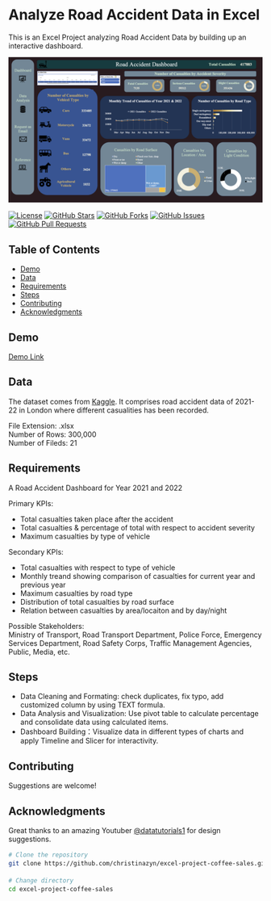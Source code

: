 # Analyze Road Accident Data in Excel

This is an Excel Project analyzing Road Accident Data by building up an interactive dashboard.

![Dashboard Screenshot](road-accident-dashboard.png)

[![License](https://img.shields.io/badge/License-MIT-blue.svg)](LICENSE)
[![GitHub Stars](https://img.shields.io/github/stars/christinazyn/excel-project-coffee-sales)](https://github.com/christinazyn/excel-project-coffee-sales/stargazers)
[![GitHub Forks](https://img.shields.io/github/forks/christinazyn/excel-project-coffee-sales)](https://github.com/christinazyn/excel-project-coffee-sales/network/members)
[![GitHub Issues](https://img.shields.io/github/issues/christinazyn/excel-project-coffee-sales)](https://github.com/christinazyn/excel-project-coffee-sales/issues)
[![GitHub Pull Requests](https://img.shields.io/github/issues-pr/christinazyn/excel-project-coffee-sales)](https://github.com/christinazyn/excel-project-coffee-sales/pulls)

## Table of Contents

- [Demo](#demo)
- [Data](#data)
- [Requirements](#requirements)
- [Steps](#steps)
- [Contributing](#contributing)
- [Acknowledgments](#acknowledgments)

## Demo

[Demo Link](https://1drv.ms/x/s!AtS71s00CmdLgQRhP7BPDLSjXRta)

## Data

The dataset comes from [Kaggle](https://www.kaggle.com/datasets/syedibrahim03/road-accidents-dataset). It comprises road accident data of 2021-22 in London where different casualities has been recorded.

File Extension: .xlsx \
Number of Rows: 300,000 \
Number of Fileds: 21

## Requirements

A Road Accident Dashboard for Year 2021 and 2022

Primary KPIs:

- Total casualties taken place after the accident
- Total casualties & percentage of total with respect to accident severity
- Maximum casualties by type of vehicle

Secondary KPIs:

- Total casualties with respect to type of vehicle
- Monthly treand showing comparison of casualties for current year and previous year
- Maximum casualties by road type
- Distribution of total casualties by road surface
- Relation between casualties by area/locaiton and by day/night

Possible Stakeholders:\
Ministry of Transport, Road Transport Department, Police Force, Emergency Services Department, Road Safety Corps, Traffic Management Agencies, Public, Media, etc.

## Steps

- Data Cleaning and Formating: check duplicates, fix typo, add customized column by using TEXT formula.
- Data Analysis and Visualization: Use pivot table to calculate percentage and consolidate data using calculated items.
- Dashboard Building：Visualize data in different types of charts and apply Timeline and Slicer for interactivity.

## Contributing

Suggestions are welcome!

## Acknowledgments

Great thanks to an amazing Youtuber [@datatutorials1](https://www.youtube.com/@datatutorials1) for design suggestions.

```bash
# Clone the repository
git clone https://github.com/christinazyn/excel-project-coffee-sales.git

# Change directory
cd excel-project-coffee-sales
```
